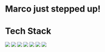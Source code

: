 
# Marco just stepped up! 

# Tech Stack
<!-- |<img src="https://img.shields.io/badge/-HTML5-purple" />
<img src="https://img.shields.io/badge/-CSS-blue" width="100" height="50" />
<img src="https://img.shields.io/badge/-JAVASCRIPT-purple" width="100" height="50" />
<img src="https://img.shields.io/badge/-REACT-purple" width="100" height="50" />
<img src="https://img.shields.io/badge/-REDUX-orange" width="100" height="50" />
<img src="https://img.shields.io/badge/-BOOTSTRAP-skyblue" width="100" height="50" />
<img src="https://img.shields.io/badge/-TAILWIND CSS-brown" width="100" height="50" />| -->

![](https://img.shields.io/badge/-HTML5-purple)
![](https://img.shields.io/badge/-CSS-blue)
![](https://img.shields.io/badge/-JAVASCRIPT-orange)
![](https://img.shields.io/badge/-REACT-green)
![](https://img.shields.io/badge/-REDUX-purple)
![](https://img.shields.io/badge/-BOOTSTRAP5-pink)
![](https://img.shields.io/badge/-TAILWINDCSS-green)


<!-- ![alt text](https://img.shields.io/badge/-hello%20world-green)
![alt text2](https://img.shields.io/badge/-hello%20everybody-purple)
![go for more text](https://img.shields.io/badge/-hello%20world-skyblue)
![alternate text](https://img.shields.io/badge/-hello%20world-orange)
|<img src="https://cdn.pixabay.com/photo/2023/06/05/11/21/landscape-8042018_1280.jpg" width="10%" height="60" />
 <img src="https://cdn.pixabay.com/photo/2023/06/05/11/21/landscape-8042018_1280.jpg" width="10%" height="60" />
<img src="https://cdn.pixabay.com/photo/2023/06/05/11/21/landscape-8042018_1280.jpg" width="10%" height="60" />
<img src="https://cdn.pixabay.com/photo/2023/06/05/11/21/landscape-8042018_1280.jpg" width="10%" height="60" />| -->



